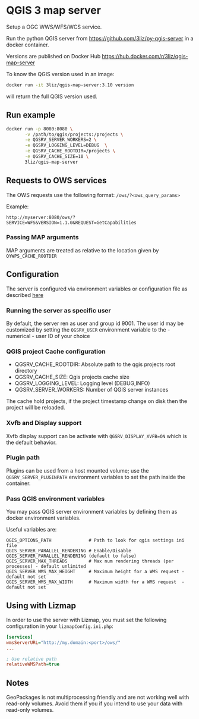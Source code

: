 # QGIS 3 map  server

Setup a OGC WWS/WFS/WCS service.

Run the python QGIS server from https://github.com/3liz/py-qgis-server in a docker container.

Versions are published on Docker Hub https://hub.docker.com/r/3liz/qgis-map-server

To know the QGIS version used in an image:
```bash
docker run -it 3liz/qgis-map-server:3.10 version
```
will return the full QGIS version used.

## Run example

```bash
docker run -p 8080:8080 \
       -v /path/to/qgis/projects:/projects \
       -e QGSRV_SERVER_WORKERS=2 \
       -e QGSRV_LOGGING_LEVEL=DEBUG  \
       -e QGSRV_CACHE_ROOTDIR=/projects \
       -e QGSRV_CACHE_SIZE=10 \
       3liz/qgis-map-server
```

## Requests to OWS services

The OWS requests use the following format:  `/ows/?<ows_query_params>`

Example:

```
http://myserver:8080/ows/?SERVICE=WFS&VERSION=1.1.0&REQUEST=GetCapabilities
```

### Passing MAP arguments

MAP arguments are treated as relative to the location given by  `QYWPS_CACHE_ROOTDIR`

## Configuration

The server is configured via environment variables or configuration file as
described [here](https://github.com/3liz/py-qgis-server/blob/master/README.md#configuration)

### Running the server as specific user 

By default, the server ren as user and group id 9001. The user id may be customized by setting
the `QGSRV_USER` environment variable to the - numerical - user ID of your choice 


### QGIS project Cache configuration

- QGSRV\_CACHE\_ROOTDIR: Absolute path to the qgis projects root directory
- QGSRV\_CACHE\_SIZE: Qgis projects cache size
- QGSRV\_LOGGING\_LEVEL: Logging level (DEBUG,INFO)
- QGSRV\_SERVER\_WORKERS: Number of QGIS server instances

The cache hold projects, if the project timestamp change on disk then the project will be reloaded.

### Xvfb and Display support

Xvfb display support can be activate with `QGSRV_DISPLAY_XVFB=ON` which is the default behavior.

### Plugin path

Plugins can be used from a host mounted volume; use the `QGSRV_SERVER_PLUGINPATH` environment
variables to set the path inside the container.

### Pass QGIS environment variables 

You may pass QGIS server environment variables by defining them as docker environment variables.

Useful variables are:

```
QGIS_OPTIONS_PATH              # Path to look for qgis settings ini file
QGIS_SERVER_PARALLEL_RENDERING # Enable/Disable QGIS_SERVER_PARALLEL_RENDERING (default to false)
QGIS_SERVER_MAX_THREADS        # Max num rendering threads (per processes) - default unlimited
QGIS_SERVER_WMS_MAX_HEIGHT     # Maximum height for a WMS request - default not set
QGIS_SERVER_WMS_MAX_WIDTH      # Maximum width for a WMS request  - default not set
```

## Using with Lizmap

In order to use the server with Lizmap, you must set the following configuration
in your `lizmapConfig.ini.php`:

```ini
[services]
wmsServerURL="http://my.domain:<port>/ows/"
...

; Use relative path
relativeWMSPath=true
```

## Notes

GeoPackages is not multiprocessing friendly and are not working well with read-only volumes.
Avoid them if you if you intend to use your data with read-only volumes.
